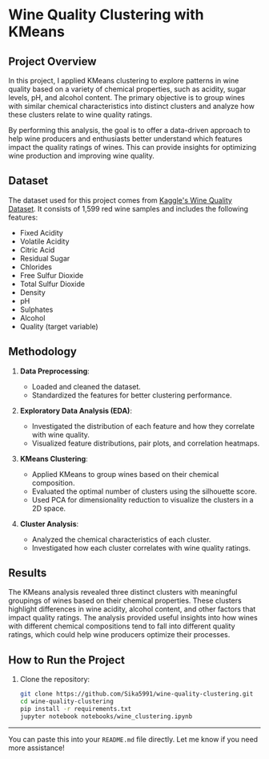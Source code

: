 # Wine Quality Clustering with KMeans

## Project Overview

In this project, I applied KMeans clustering to explore patterns in wine quality based on a variety of chemical properties, such as acidity, sugar levels, pH, and alcohol content. The primary objective is to group wines with similar chemical characteristics into distinct clusters and analyze how these clusters relate to wine quality ratings.

By performing this analysis, the goal is to offer a data-driven approach to help wine producers and enthusiasts better understand which features impact the quality ratings of wines. This can provide insights for optimizing wine production and improving wine quality.

## Dataset

The dataset used for this project comes from [Kaggle's Wine Quality Dataset](https://www.kaggle.com/). It consists of 1,599 red wine samples and includes the following features:
- Fixed Acidity
- Volatile Acidity
- Citric Acid
- Residual Sugar
- Chlorides
- Free Sulfur Dioxide
- Total Sulfur Dioxide
- Density
- pH
- Sulphates
- Alcohol
- Quality (target variable)

## Methodology

1. **Data Preprocessing**: 
   - Loaded and cleaned the dataset.
   - Standardized the features for better clustering performance.

2. **Exploratory Data Analysis (EDA)**:
   - Investigated the distribution of each feature and how they correlate with wine quality.
   - Visualized feature distributions, pair plots, and correlation heatmaps.

3. **KMeans Clustering**:
   - Applied KMeans to group wines based on their chemical composition.
   - Evaluated the optimal number of clusters using the silhouette score.
   - Used PCA for dimensionality reduction to visualize the clusters in a 2D space.

4. **Cluster Analysis**:
   - Analyzed the chemical characteristics of each cluster.
   - Investigated how each cluster correlates with wine quality ratings.

## Results

The KMeans analysis revealed three distinct clusters with meaningful groupings of wines based on their chemical properties. These clusters highlight differences in wine acidity, alcohol content, and other factors that impact quality ratings. The analysis provided useful insights into how wines with different chemical compositions tend to fall into different quality ratings, which could help wine producers optimize their processes.

## How to Run the Project

1. Clone the repository:
   ```bash
   git clone https://github.com/Sika5991/wine-quality-clustering.git
   cd wine-quality-clustering
   pip install -r requirements.txt
   jupyter notebook notebooks/wine_clustering.ipynb
---

You can paste this into your `README.md` file directly. Let me know if you need more assistance!

